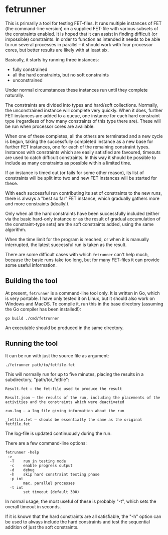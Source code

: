 # fetrunner

This is primarily a tool for testing FET-files. It runs multiple instances of FET (the command-line version) on a supplied FET-file with various subsets of the constraints enabled. It is hoped that it can assist in finding difficult (or impossible) constraints. In order to function as intended it needs to be able to run several processes in parallel – it should work with four processor cores, but better results are likely with at least six.

Basically, it starts by running three instances:

 - fully constrained
 - all the hard constraints, but no soft constraints
 - unconstrained

Under normal circumstances these instances run until they complete naturally.

The constraints are divided into types and hard/soft collections.
Normally, the unconstrained instance will complete very quickly. When it does, further FET instances are added to a queue, one instance for each hard constraint type (regardless of how many constraints of this type there are). These will be run when processor cores are available.

When one of these completes, all the others are terminated and a new cycle is begun, taking the successfully completed instance as a new base for further FET instances, one for each of the remaining constraint types. Instances with constraints which are easily satisfied are favoured, timeouts are used to catch difficult constraints. In this way it should be possible to include as many constraints as possible within a limited time.

If an instance is timed out (or fails for some other reason), its list of constraints will be split into two and new FET instances will be started for these.

With each successful run contributing its set of constraints to the new runs, there is always a "best so far" FET instance, which gradually gathers more and more constraints (ideally!).

Only when all the hard constraints have been successfully included (either via the basic hard-only instance or as the result of gradual accumulation of the constraint-type sets) are the soft constraints added, using the same algorithm.

When the time limit for the program is reached, or when it is manually interrupted, the latest successful run is taken as the result.

There are some difficult cases with which `fetrunner` can't help much, because the basic runs take too long, but for many FET-files it can provide some useful information.

## Building the tool

At present, `fetrunner` is a command-line tool only. It is written in Go, which is very portable. I have only tested it on Linux, but it should also work on Windows and MacOS. To compile it, run this in the base directory (assuming the Go compiler has been installed!):

```
go build ./cmd/fetrunner
```

An executable should be produced in the same directory.

## Running the tool

It can be run with just the source file as argument:

```
./fetrunner path/to/fetfile.fet
```

This will normally run for up to five minutes, placing the results in a subdirectory, "path/to/_fetfile":

    Result.fet – the fet-file used to produce the result

    Result.json – the results of the run, including the placements of the activities and the constraints which were deactivated

    run.log – a log file giving information about the run

    _fetfile.fet – should be essentially the same as the original fetfile.fet

The log-file is updated continuously during the run.

There are a few command-line options:

```
fetrunner -help
 ->
  -T    run in testing mode
  -c    enable progress output
  -d    debug
  -h    skip hard constraint testing phase
  -p int
        max. parallel processes
  -t int
        set timeout (default 300)
```

In normal usage, the most useful of these is probably "-t", which sets the overall timeout in seconds.

If it is known that the hard constraints are all satisfiable, the "-h" option can be used to always include the hard constraints and test the sequential addition of just the soft constraints.
